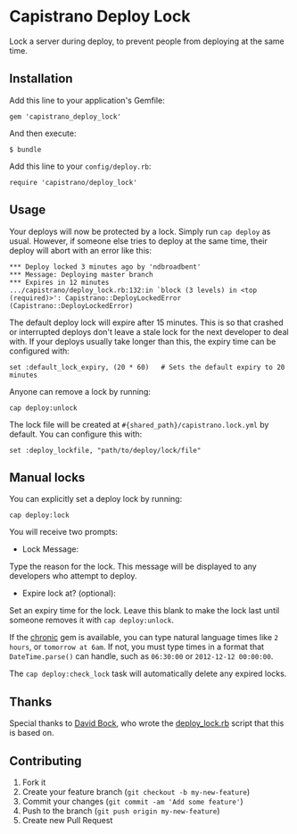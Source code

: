 # Capistrano Deploy Lock

Lock a server during deploy, to prevent people from deploying at the same time.


## Installation

Add this line to your application's Gemfile:

    gem 'capistrano_deploy_lock'

And then execute:

    $ bundle

Add this line to your `config/deploy.rb`:

    require 'capistrano/deploy_lock'

## Usage

Your deploys will now be protected by a lock. Simply run `cap deploy` as usual.
However, if someone else tries to deploy at the same time, their deploy will abort
with an error like this:

```
*** Deploy locked 3 minutes ago by 'ndbroadbent'
*** Message: Deploying master branch
*** Expires in 12 minutes
.../capistrano/deploy_lock.rb:132:in `block (3 levels) in <top (required)>': Capistrano::DeployLockedError (Capistrano::DeployLockedError)
```

The default deploy lock will expire after 15 minutes. This is so that crashed or interrupted deploys don't leave a stale lock
for the next developer to deal with. If your deploys usually take longer than this, the expiry time can be configured with:

    set :default_lock_expiry, (20 * 60)   # Sets the default expiry to 20 minutes

Anyone can remove a lock by running:

    cap deploy:unlock

The lock file will be created at `#{shared_path}/capistrano.lock.yml` by default. You can configure this with:

    set :deploy_lockfile, "path/to/deploy/lock/file"


## Manual locks

You can explicitly set a deploy lock by running:

    cap deploy:lock

You will receive two prompts:

* Lock Message:

Type the reason for the lock. This message will be displayed to any developers who attempt to deploy.

* Expire lock at? (optional):

Set an expiry time for the lock. Leave this blank to make the lock last until someone removes it with `cap deploy:unlock`.

If the [chronic](https://github.com/mojombo/chronic) gem is available, you can type
natural language times like `2 hours`, or `tomorrow at 6am`. If not, you must type times in a format that `DateTime.parse()` can handle,
such as `06:30:00` or `2012-12-12 00:00:00`.

The `cap deploy:check_lock` task will automatically delete any expired locks.

## Thanks

Special thanks to [David Bock](https://github.com/bokmann), who wrote the [deploy_lock.rb](https://github.com/bokmann/dunce-cap/blob/master/recipes/deploy_lock.rb)
script that this is based on.


## Contributing

1. Fork it
2. Create your feature branch (`git checkout -b my-new-feature`)
3. Commit your changes (`git commit -am 'Add some feature'`)
4. Push to the branch (`git push origin my-new-feature`)
5. Create new Pull Request
